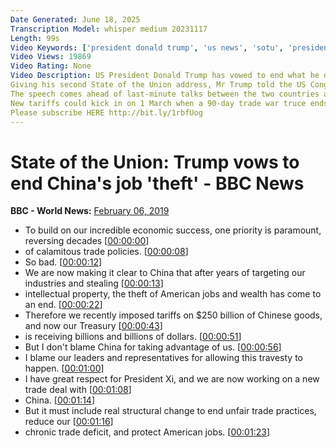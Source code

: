 ```yaml
---
Date Generated: June 18, 2025
Transcription Model: whisper medium 20231117
Length: 99s
Video Keywords: ['president donald trump', 'us news', 'sotu', 'president trump', 'white house', 'us congress', 'state of the union', 'trump', 'bbc america', 'us president', 'usa', 'news', 'us', 'bbc', 'donald trump', 'trump speech', 'bbc news']
Video Views: 19869
Video Rating: None
Video Description: US President Donald Trump has vowed to end what he described as China's "theft" of American jobs.
Giving his second State of the Union address, Mr Trump told the US Congress a trade deal with China would require "structural changes to end unfair trade practices".
The speech comes ahead of last-minute talks between the two countries aimed at reaching a deal on trade.
New tariffs could kick in on 1 March when a 90-day trade war truce ends.
Please subscribe HERE http://bit.ly/1rbfUog
---
```


# State of the Union: Trump vows to end China's job 'theft' - BBC News
**BBC - World News:** [February 06, 2019](https://www.youtube.com/watch?v=OSy9NcPRSGs)
*  To build on our incredible economic success, one priority is paramount, reversing decades [[00:00:00](https://www.youtube.com/watch?v=OSy9NcPRSGs&t=0.0s)]
*  of calamitous trade policies. [[00:00:08](https://www.youtube.com/watch?v=OSy9NcPRSGs&t=8.94s)]
*  So bad. [[00:00:12](https://www.youtube.com/watch?v=OSy9NcPRSGs&t=12.36s)]
*  We are now making it clear to China that after years of targeting our industries and stealing [[00:00:13](https://www.youtube.com/watch?v=OSy9NcPRSGs&t=13.84s)]
*  intellectual property, the theft of American jobs and wealth has come to an end. [[00:00:22](https://www.youtube.com/watch?v=OSy9NcPRSGs&t=22.76s)]
*  Therefore we recently imposed tariffs on $250 billion of Chinese goods, and now our Treasury [[00:00:43](https://www.youtube.com/watch?v=OSy9NcPRSGs&t=43.16s)]
*  is receiving billions and billions of dollars. [[00:00:51](https://www.youtube.com/watch?v=OSy9NcPRSGs&t=51.64s)]
*  But I don't blame China for taking advantage of us. [[00:00:56](https://www.youtube.com/watch?v=OSy9NcPRSGs&t=56.2s)]
*  I blame our leaders and representatives for allowing this travesty to happen. [[00:01:00](https://www.youtube.com/watch?v=OSy9NcPRSGs&t=60.36s)]
*  I have great respect for President Xi, and we are now working on a new trade deal with [[00:01:08](https://www.youtube.com/watch?v=OSy9NcPRSGs&t=68.32s)]
*  China. [[00:01:14](https://www.youtube.com/watch?v=OSy9NcPRSGs&t=74.12s)]
*  But it must include real structural change to end unfair trade practices, reduce our [[00:01:16](https://www.youtube.com/watch?v=OSy9NcPRSGs&t=76.4s)]
*  chronic trade deficit, and protect American jobs. [[00:01:23](https://www.youtube.com/watch?v=OSy9NcPRSGs&t=83.44s)]
